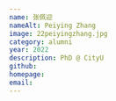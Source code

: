 ```yaml
---
name: 张佩迎
nameAlt: Peiying Zhang
image: 22peiyingzhang.jpg
category: alumni
year: 2022
description: PhD @ CityU
github: 
homepage: 
email: 
---
```


